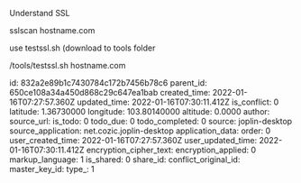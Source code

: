 Understand SSL

sslscan hostname.com

use testssl.sh (download to tools folder

/tools/testssl.sh hostname.com

id: 832a2e89b1c7430784c172b7456b78c6
parent_id: 650ce108a34a450d868c29c647ea1bab
created_time: 2022-01-16T07:27:57.360Z
updated_time: 2022-01-16T07:30:11.412Z
is_conflict: 0
latitude: 1.36730000
longitude: 103.80140000
altitude: 0.0000
author: 
source_url: 
is_todo: 0
todo_due: 0
todo_completed: 0
source: joplin-desktop
source_application: net.cozic.joplin-desktop
application_data: 
order: 0
user_created_time: 2022-01-16T07:27:57.360Z
user_updated_time: 2022-01-16T07:30:11.412Z
encryption_cipher_text: 
encryption_applied: 0
markup_language: 1
is_shared: 0
share_id: 
conflict_original_id: 
master_key_id: 
type_: 1